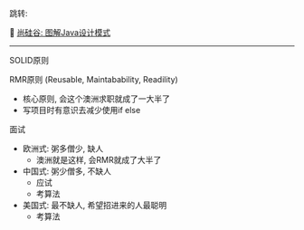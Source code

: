 跳转:

:pencil: [尚硅谷: 图解Java设计模式](./Design_Pattern/myDesignPattern.md)


---

SOLID原则



RMR原则 (Reusable, Maintabability, Readility)
+ 核心原则, 会这个澳洲求职就成了一大半了
+ 写项目时有意识去减少使用if else


面试
+ 欧洲式: 粥多僧少, 缺人
  + 澳洲就是这样, 会RMR就成了大半了
+ 中国式: 粥少僧多, 不缺人
  + 应试 
  + 考算法
+ 美国式: 最不缺人, 希望招进来的人最聪明
  + 考算法